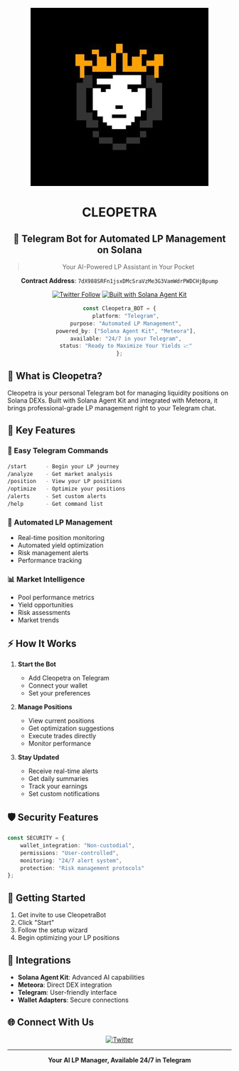 <div align="center">

![Cleopetra](profile.jpg)

# CLEOPETRA
## 🤖 Telegram Bot for Automated LP Management on Solana

> Your AI-Powered LP Assistant in Your Pocket

**Contract Address**: `7dX988SRFn1jsxDMcSraVzMe3G3VamWdrPWDCHjBpump`

[![Twitter Follow](https://img.shields.io/badge/Follow%20on%20X-%23FF6B35?style=for-the-badge&logo=x&logoColor=white)](https://twitter.com/cleopetrafun)
[![Built with Solana Agent Kit](https://img.shields.io/badge/Built%20with%20Solana%20Agent%20Kit-%23FF6B35?style=for-the-badge&logo=solana&logoColor=white)](https://www.solanaagentkit.xyz/)

```typescript
const Cleopetra_BOT = {
    platform: "Telegram",
    purpose: "Automated LP Management",
    powered_by: ["Solana Agent Kit", "Meteora"],
    available: "24/7 in your Telegram",
    status: "Ready to Maximize Your Yields 📈"
};
```

</div>

## 🤖 What is Cleopetra?

Cleopetra is your personal Telegram bot for managing liquidity positions on Solana DEXs. Built with Solana Agent Kit and integrated with Meteora, it brings professional-grade LP management right to your Telegram chat.

## 🎯 Key Features

### 📱 Easy Telegram Commands
```bash
/start      - Begin your LP journey
/analyze    - Get market analysis
/position   - View your LP positions
/optimize   - Optimize your positions
/alerts     - Set custom alerts
/help       - Get command list
```

### 🔄 Automated LP Management
- Real-time position monitoring
- Automated yield optimization
- Risk management alerts
- Performance tracking

### 📊 Market Intelligence
- Pool performance metrics
- Yield opportunities
- Risk assessments
- Market trends

## ⚡ How It Works

1. **Start the Bot** 
   - Add Cleopetra on Telegram
   - Connect your wallet
   - Set your preferences

2. **Manage Positions**
   - View current positions
   - Get optimization suggestions
   - Execute trades directly
   - Monitor performance

3. **Stay Updated**
   - Receive real-time alerts
   - Get daily summaries
   - Track your earnings
   - Set custom notifications

## 🛡️ Security Features

```typescript
const SECURITY = {
    wallet_integration: "Non-custodial",
    permissions: "User-controlled",
    monitoring: "24/7 alert system",
    protection: "Risk management protocols"
};
```

## 🚀 Getting Started

1. Get invite to use CleopetraBot
2. Click "Start"
3. Follow the setup wizard
4. Begin optimizing your LP positions

## 🔗 Integrations

- **Solana Agent Kit**: Advanced AI capabilities
- **Meteora**: Direct DEX integration
- **Telegram**: User-friendly interface
- **Wallet Adapters**: Secure connections

## 🌐 Connect With Us

<div align="center">

[![Twitter](https://img.shields.io/badge/Twitter-%23FF6B35.svg?style=for-the-badge&logo=Twitter&logoColor=white)](https://twitter.com/cleopetrafun)

---

**Your AI LP Manager, Available 24/7 in Telegram**

</div>
